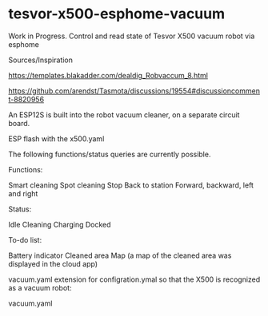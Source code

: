 # tesvor-x500-esphome-vacuum
Work in Progress.  Control and read state of Tesvor X500 vacuum robot via esphome

Sources/Inspiration

https://templates.blakadder.com/dealdig_Robvaccum_8.html

https://github.com/arendst/Tasmota/discussions/19554#discussioncomment-8820956


An ESP12S is built into the robot vacuum cleaner, on a separate circuit board.

ESP flash with the x500.yaml

The following functions/status queries are currently possible.

Functions:

Smart cleaning
Spot cleaning
Stop
Back to station
Forward, backward, left and right

Status:

Idle
Cleaning
Charging
Docked 

To-do list:

Battery indicator
Cleaned area
Map (a map of the cleaned area was displayed in the cloud app)

vacuum.yaml extension for configration.ymal so that the X500 is recognized as a vacuum robot:

vacuum.yaml
